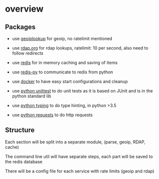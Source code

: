 # overview

## Packages
 - use [geoiplookup](http://geoiplookup.net/xml-api/) for geoip, no ratelimit mentioned
 - use [rdap.org](https://about.rdap.org/) for rdap lookups, ratelimit: 10 per second, also need to follow redirects


 - use [redis](https://redis.io/) for in memory caching and saving of items
 - use [redis-py](https://github.com/andymccurdy/redis-py) to communicate to redis from python


 - use [docker](https://www.docker.com/) to have easy start configurations and cleanup


 - use [python unittest](https://docs.python.org/3/library/unittest.html) to do unit tests as it is based on JUnit and is in the python standard lib
 - use [python typing](https://docs.python.org/3/library/typing.html) to do type hinting, in python >3.5
 - use [python requests](https://pypi.org/project/requests/) to do http requests

## Structure

Each section will be split into a separate module, (parse, geoip, RDAP, cache)

The command line util will have separate steps, each part will be saved to the redis database

There will be a config file for each service with rate limits (geoip and rdap)